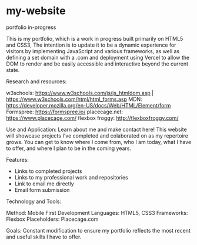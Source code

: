 # my-website
portfolio in-progress

This is my portfolio, which is a work in progress built primarily on HTML5 and CSS3,
The intention is to update it to be a dynamic experience for visitors by implementing JavaScript
and various frameworks, as well as defining a set domain with a .com and deployment using Vercel
to allow the DOM to render and be easily accessible and interactive beyond the current state.

Research and resources:

w3schools: https://www.w3schools.com/js/js_htmldom.asp | https://www.w3schools.com/html/html_forms.asp
MDN: https://developer.mozilla.org/en-US/docs/Web/HTML/Element/form
Formspree: https://formspree.io/
placecage.net: https://www.placecage.com/
flexbox froggy: http://flexboxfroggy.com/

Use and Application:
Learn about me and make contact here!
This website will showcase projects I've completed and colaborated on as my repertoire grows.
You can get to know where I come from, who I am today, what I have to offer, and where I plan to be in the coming years.

Features:
  - Links to completed projects
  - Links to my professional work and repositories
  - Link to email me directly
  - Email form submission

Technology and Tools:

Method: Mobile First Development
Languages: HTML5, CSS3
Frameworks: Flexbox
Placeholders: Placecage.com

Goals: Constant modification to ensure my portfolio reflects the most recent and useful skills I have to offer.
